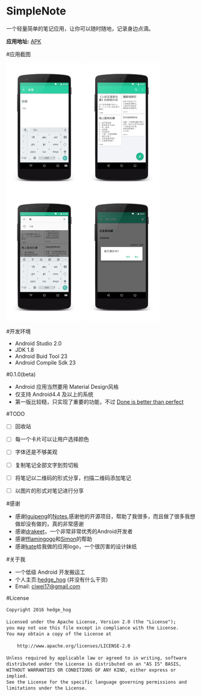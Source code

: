 # SimpleNote
一个轻量简单的笔记应用，让你可以随时随地，记录身边点滴。

**应用地址:** [APK](http://fir.im/simplenote)

#应用截图


<img src="./app/src/screenshot/scrn_4.png" width="40%" height="50%">
<img src="./app/src/screenshot/scrn_6.png" width="40%" height="50%">
<img src="./app/src/screenshot/scrn_2.png" width="40%" height="50%">
<img src="./app/src/screenshot/scrn_3.png" width="40%" height="50%">




#开发环境
- Android Studio 2.0
- JDK 1.8
- Android Buid Tool 23
- Android Compile Sdk 23


#0.1.0(beta)
- Android 应用当然要用 Material Design风格
- 仅支持 Android4.4 及以上的系统
- 第一版比较糙，只实现了重要的功能，不过 [Done is better than perfect](http://www.ruanyifeng.com/blog/2012/02/facebook_slogans.html)

#TODO
- [ ] 回收站
- [ ] 每一个卡片可以让用户选择颜色
- [ ] 字体还是不够美观
- [ ] 复制笔记全部文字到剪切板
- [ ] 将笔记以二维码的形式分享，扫描二维码添加笔记
- [ ] 以图片的形式对笔记进行分享


  
  
#感谢
- 感谢[lguipeng](https://github.com/lguipeng)的[Notes](https://github.com/lguipeng/Notes),感谢他的开源项目，帮助了我很多，而且做了很多我想做却没有做的，真的非常感谢
- 感谢[drakeet](https://github.com/drakeet)，一个非常非常优秀的Android开发者
- 感谢[fflamingogo](https://github.com/fflamingogo)和[Simon](https://github.com/SimonWuQM)的帮助
- 感谢[kate](http://reitou.lofter.com/)给我做的应用logo，一个很厉害的设计妹纸


#关于我
- 一个低级 Android 开发搬运工
- 个人主页:[hedge_hog](http://hedgehog.love/) (并没有什么干货)
- Email: ciwei17@gmail.com

#License
```
Copyright 2016 hedge_hog

Licensed under the Apache License, Version 2.0 (the "License");
you may not use this file except in compliance with the License.
You may obtain a copy of the License at

    http://www.apache.org/licenses/LICENSE-2.0

Unless required by applicable law or agreed to in writing, software
distributed under the License is distributed on an "AS IS" BASIS,
WITHOUT WARRANTIES OR CONDITIONS OF ANY KIND, either express or implied.
See the License for the specific language governing permissions and
limitations under the License.
```
